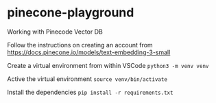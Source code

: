 # pinecone-playground
Working with Pinecode Vector DB



Follow the instructions on creating an account from
https://docs.pinecone.io/models/text-embedding-3-small

Create a virtual environment from within VSCode
`python3 -m venv venv`

Active the virtual environment 
`source venv/bin/activate`

Install the dependencies
`pip install -r requirements.txt`

